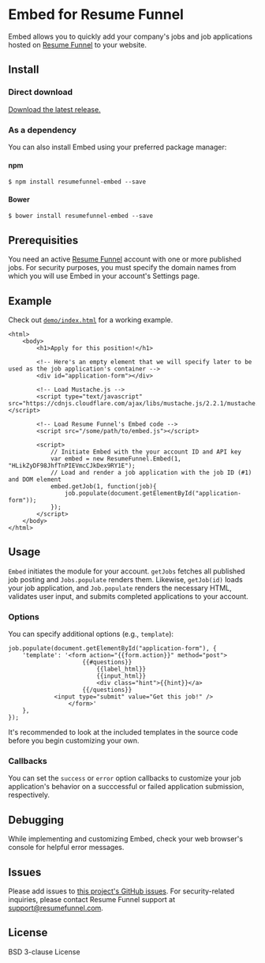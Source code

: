 # Embed for Resume Funnel

Embed allows you to quickly add your company's jobs and job applications hosted on [Resume Funnel](https://www.resumefunnel.com) to your website.


## Install

### Direct download

[Download the latest release.](https://github.com/resumefunnel/embed/releases)

### As a dependency

You can also install Embed using your preferred package manager:

#### npm

	$ npm install resumefunnel-embed --save

#### Bower

	$ bower install resumefunnel-embed --save


## Prerequisities

You need an active <a href="https://www.resumefunnel.com">Resume Funnel</a> account with one or more published jobs. For security purposes, you must specify the domain names from which you will use Embed in your account's Settings page.


## Example

Check out [`demo/index.html`](demo/index.html) for a working example.

	<html>
		<body>
			<h1>Apply for this position!</h1>

			<!-- Here's an empty element that we will specify later to be used as the job application's container -->
			<div id="application-form"></div>

			<!-- Load Mustache.js -->
			<script type="text/javascript" src="https://cdnjs.cloudflare.com/ajax/libs/mustache.js/2.2.1/mustache.js"></script>

			<!-- Load Resume Funnel's Embed code -->
			<script src="/some/path/to/embed.js"></script>

			<script>
				// Initiate Embed with the your account ID and API key
				var embed = new ResumeFunnel.Embed(1, "HLikZyDF98JhfTnPIEVmcCJkDex9RY1E");
				// Load and render a job application with the job ID (#1) and DOM element
				embed.getJob(1, function(job){
					job.populate(document.getElementById("application-form"));
				});
			</script>
		</body>
	</html>


## Usage

`Embed` initiates the module for your account. `getJobs` fetches all published job posting and `Jobs.populate` renders them. Likewise, `getJob(id)` loads your job application, and `Job.populate` renders the necessary HTML, validates user input, and submits completed applications to your account.

### Options

You can specify additional options (e.g., `template`):

	job.populate(document.getElementById("application-form"), {
		'template': '<form action="{{form.action}}" method="post">
		                 {{#questions}}
		                     {{label_html}}
		                     {{input_html}}
		                     <div class="hint">{{hint}}</a>
		                 {{/questions}}
				 <input type="submit" value="Get this job!" />
		             </form>'
		},
	});

It's recommended to look at the included templates in the source code before you begin customizing your own.


### Callbacks

You can set the `success` or `error` option callbacks to customize your job application's behavior on a succcessful or failed application submission, respectively.


## Debugging

While implementing and customizing Embed, check your web browser's console for helpful error messages.


## Issues

Please add issues to [this project's GitHub issues](https://github.com/resumefunnel/embed/issues). For security-related inquiries, please contact Resume Funnel support at [support@resumefunnel.com](mailto:support@resumefunnel.com).


## License

BSD 3-clause License
